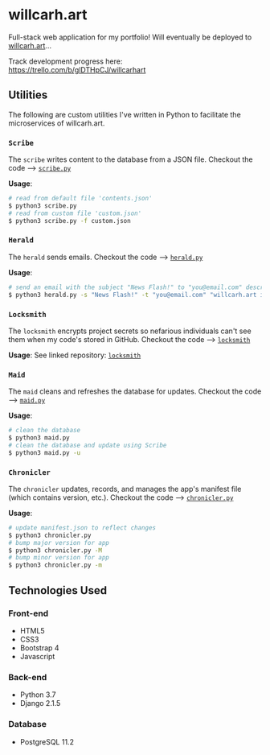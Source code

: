 # willcarh.art
Full-stack web application for my portfolio! Will eventually be deployed to [willcarh.art]()...

Track development progress here: https://trello.com/b/glDTHpCJ/willcarhart

## Utilities
The following are custom utilities I've written in Python to facilitate the microservices of willcarh.art.

### `Scribe`
The `scribe` writes content to the database from a JSON file. Checkout the code --> [`scribe.py`](https://github.com/wcarhart/willcarh.art/blob/master/scribe.py)

**Usage**:
```bash
# read from default file 'contents.json'
$ python3 scribe.py
# read from custom file 'custom.json'
$ python3 scribe.py -f custom.json
```
### `Herald`
The `herald` sends emails. Checkout the code --> [`herald.py`](https://github.com/wcarhart/willcarh.art/blob/master/herald.py)

**Usage**:
```bash
# send an email with the subject "News Flash!" to "you@email.com" describing the news
$ python3 herald.py -s "News Flash!" -t "you@email.com" "willcarh.art is a sick website!"
```
### `Locksmith`
The `locksmith` encrypts project secrets so nefarious individuals can't see them when my code's stored in GitHub. Checkout the code --> [`locksmith`](https://github.com/wcarhart/locksmith)

**Usage**:
See linked repository: [`locksmith`](https://github.com/wcarhart/locksmith)
### `Maid`
The `maid` cleans and refreshes the database for updates. Checkout the code --> [`maid.py`](https://github.com/wcarhart/willcarh.art/blob/master/maid.py)

**Usage**:
```bash
# clean the database
$ python3 maid.py
# clean the database and update using Scribe
$ python3 maid.py -u
```
### `Chronicler`
The `chronicler` updates, records, and manages the app's manifest file (which contains version, etc.). Checkout the code --> [`chronicler.py`](https://github.com/wcarhart/willcarh.art/blob/master/chronicler.py)

**Usage**:
```bash
# update manifest.json to reflect changes
$ python3 chronicler.py
# bump major version for app
$ python3 chronicler.py -M
# bump minor version for app
$ python3 chronicler.py -m
```

## Technologies Used
### Front-end
 * HTML5
 * CSS3
 * Bootstrap 4
 * Javascript
### Back-end
 * Python 3.7
 * Django 2.1.5
### Database
 * PostgreSQL 11.2
